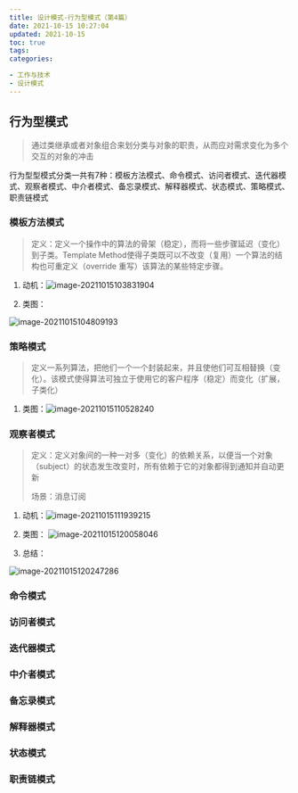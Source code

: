 ```yaml
---
title: 设计模式-行为型模式（第4篇）
date: 2021-10-15 10:27:04
updated: 2021-10-15
toc: true
tags:
categories:

- 工作与技术
- 设计模式
---
```


## 行为型模式

> 通过类继承或者对象组合来划分类与对象的职责，从而应对需求变化为多个交互的对象的冲击

行为型型模式分类一共有7种：模板方法模式、命令模式、访问者模式、迭代器模式、观察者模式、中介者模式、备忘录模式、解释器模式、状态模式、策略模式、职责链模式

### 模板方法模式

> 定义：定义一个操作中的算法的骨架（稳定），而将一些步骤延迟（变化）到子类。Template Method使得子类既可以不改变（复用）一个算法的结构也可重定义（override 重写）该算法的某些特定步骤。

1. 动机：![image-20211015103831904](image-20211015103831904.png)

2. 类图：

![image-20211015104809193](image-20211015104809193.png)

### 策略模式

> 定义一系列算法，把他们一个一个封装起来，并且使他们可互相替换（变化）。该模式使得算法可独立于使用它的客户程序（稳定）而变化（扩展，子类化）

1. 类图：![image-20211015110528240](image-20211015110528240.png)

### 观察者模式

> 定义：定义对象间的一种一对多（变化）的依赖关系，以便当一个对象（subject）的状态发生改变时，所有依赖于它的对象都得到通知并自动更新
>
> 场景：消息订阅

1. 动机：![image-20211015111939215](image-20211015111939215.png)

2. 类图：
![image-20211015120058046](image-20211015120058046.png)

3. 总结：

![image-20211015120247286](image-20211015120247286.png)

### 命令模式

### 访问者模式

### 迭代器模式

### 中介者模式

### 备忘录模式

### 解释器模式

### 状态模式

### 职责链模式
